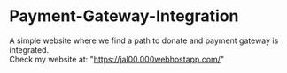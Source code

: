 # Payment-Gateway-Integration
A simple website where we find a path to donate and payment gateway is integrated.  
Check my website at: "https://jal00.000webhostapp.com/"
